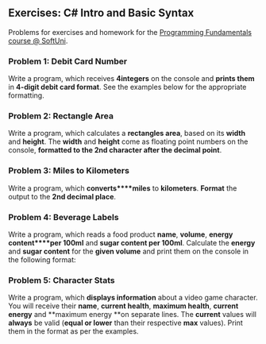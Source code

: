 ## Exercises: C# Intro and Basic Syntax

Problems for exercises and homework for the
[Programming
Fundamentals course @ SoftUni](https://softuni.bg/courses/programming-fundamentals).

### Problem 1: Debit Card Number

Write a program, which receives **4integers**
on the console and **prints them** in **4-digit debit card format**. See the
examples below for the appropriate formatting.

### Problem 2: Rectangle Area

Write a program, which calculates a **rectangles area**, based on its **width** and **height**. The **width** and **height** come as floating point numbers
on the console, **formatted to the 2nd character after the decimal point**.

### Problem 3: Miles to Kilometers

Write a program, which **converts****miles** to **kilometers**. **Format** the output to the **2nd
decimal place**.

### Problem 4: Beverage Labels

Write a program, which reads a food product
**name**, **volume**, **energy content****per 100ml** and **sugar content per 100ml**. Calculate the **energy** and **sugar content**
for the **given volume** and print them
on the console in the following format:

### Problem 5: Character Stats

Write a program, which **displays information** about a video game character. You will receive
their **name**, **current health**, **maximum
health**, **current energy** and **maximum energy **on separate lines. The **current** values will **always** be valid (**equal or lower** than their respective **max** values). Print them in the format as per the examples.
